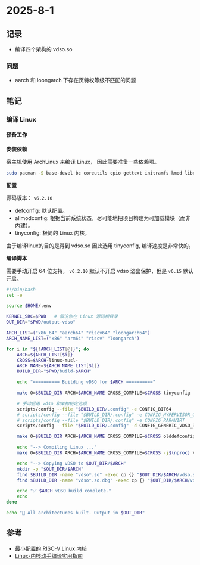 # 2025-8-1

## 记录

- 编译四个架构的 vdso.so

### 问题

- aarch 和 loongarch 下存在页特权等级不匹配的问题


## 笔记

### 编译 Linux

#### 预备工作

**安装依赖**

宿主机使用 ArchLinux 来编译 Linux， 因此需要准备一些依赖项。

```bash
sudo pacman -S base-devel bc coreutils cpio gettext initramfs kmod libelf ncurses pahole perl python rsync tar xz
```

**配置**

源码版本： `v6.2.10`

- defconfig: 默认配置。
- allmodconfig: 根据当前系统状态，尽可能地把项目构建为可加载模块（而非内建）。
- tinyconfig: 极简的 Linux 内核。

由于编译linux的目的是得到 vdso.so 因此选用 tinyconfig, 编译速度是非常快的。

**编译脚本**

需要手动开启 64 位支持， `v6.2.10` 默认不开启 vdso 溢出保护，但是 `v6.15` 默认开启。

```bash
#!/bin/bash
set -e

source $HOME/.env

KERNEL_SRC=$PWD   # 假设你在 Linux 源码根目录
OUT_DIR="$PWD/output-vdso"

ARCH_LIST=("x86_64" "aarch64" "riscv64" "loongarch64")
ARCH_NAME_LIST=("x86" "arm64" "riscv" "loongarch")

for i in "${!ARCH_LIST[@]}"; do
    ARCH=${ARCH_LIST[$i]}
    CROSS=$ARCH-linux-musl-
    ARCH_NAME=${ARCH_NAME_LIST[$i]}
    BUILD_DIR="$PWD/build-$ARCH"

    echo "========== Building vDSO for $ARCH =========="

    make O=$BUILD_DIR ARCH=$ARCH_NAME CROSS_COMPILE=$CROSS tinyconfig

    # 手动启用 vdso 和架构特定选项
    scripts/config --file "$BUILD_DIR/.config" -e CONFIG_BIT64
    # scripts/config --file "$BUILD_DIR/.config" -e CONFIG_HYPERVISOR_GUEST
    # scripts/config --file "$BUILD_DIR/.config" -e CONFIG_PARAVIRT 
    scripts/config --file "$BUILD_DIR/.config" -d CONFIG_GENERIC_VDSO_32

    make O=$BUILD_DIR ARCH=$ARCH_NAME CROSS_COMPILE=$CROSS olddefconfig

    echo "--> Compiling Linux ..."
    make O=$BUILD_DIR ARCH=$ARCH_NAME CROSS_COMPILE=$CROSS -j$(nproc) V=1 2>&1 | tee build.log

    echo "--> Copying vDSO to $OUT_DIR/$ARCH"
    mkdir -p "$OUT_DIR/$ARCH"
    find $BUILD_DIR -name "vdso*.so" -exec cp {} "$OUT_DIR/$ARCH/vdso.so" \;
    find $BUILD_DIR -name "vdso*.so.dbg" -exec cp {} "$OUT_DIR/$ARCH/vdso.so.dbg" \;

    echo "✅ $ARCH vDSO build complete."
    echo
done

echo "🎉 All architectures built. Output in $OUT_DIR"
```

## 参考

- [最小配置的 RISC-V Linux 内核](https://tinylab.org/minimum-riscv-kernel/)
- [Linux-内核动手编译实用指南](https://www.debian.com.cn/%E6%8A%80%E6%9C%AF/linuxcn/Linux-%E5%86%85%E6%A0%B8%E5%8A%A8%E6%89%8B%E7%BC%96%E8%AF%91%E5%AE%9E%E7%94%A8%E6%8C%87%E5%8D%97/)

